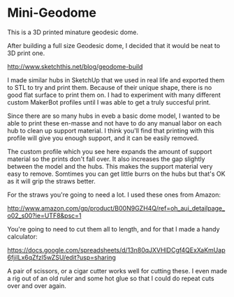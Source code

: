 Mini-Geodome
============

This is a 3D printed minature geodesic dome.

After building a full size Geodesic dome, I decided that it would be neat to 3D print one. 

http://www.sketchthis.net/blog/geodome-build

I made similar hubs in SketchUp that
we used in real life and exported them to STL to try and print them. Because of their unique shape, there is no good flat surface
to print them on. I had to experiment with many different custom MakerBot profiles until I was able to get a truly succesful print.

Since there are so many hubs in eveb a basic dome model, I wanted to be able to print these en-masse and not have to do any
manual labor on each hub to clean up support material. I think you'll find that printing with this profile will give you enough
support, and it can be easily removed.

The custom profile which you see here expands the amount of support material so the prints don't fall over. It also increases
the gap slightly between the model and the hubs. This makes the support material very easy to remove. Somtimes you can get little
burrs on the hubs but that's OK as it will grip the straws better.

For the straws you're going to need a lot. I used these ones from Amazon:

http://www.amazon.com/gp/product/B00N9GZH4Q/ref=oh_aui_detailpage_o02_s00?ie=UTF8&psc=1

You're going to need to cut them all to length, and for that I made a handy calculator:

https://docs.google.com/spreadsheets/d/13n80qJXVHlDCgf4QExXaKmUap6fjilLx6qZfzl5wZSU/edit?usp=sharing

A pair of scissors, or a cigar cutter works well for cutting these. I even made a rig out of an old ruler and some hot glue
so that I could do repeat cuts over and over again.
